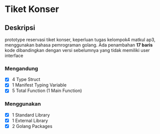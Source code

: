 # Tiket Konser

## Deskripsi
prototype reservasi tiket konser, keperluan tugas kelompok4 matkul ap3, menggunakan bahasa pemrograman golang.
Ada penambahan **17 baris** kode dibandingkan dengan versi sebelumnya yang tidak memiliki user interface

### Mengandung 
- [x] 4 Type Struct
- [x] 1 Manifest Typing Variable 
- [x] 5 Total Function (1 Main Function)

### Menggunakan
- [x] 1 Standard Library
- [x] 1 External Library
- [x] 2 Golang Packages